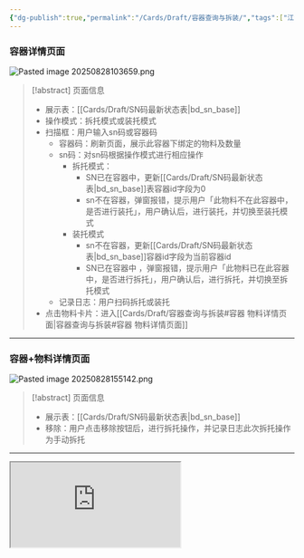 ```yaml
---
{"dg-publish":true,"permalink":"/Cards/Draft/容器查询与拆装/","tags":["江淮毅昌/蝶创I-MES/MES"]}
---
```



### 容器详情页面

![Pasted image 20250828103659.png](/img/user/Extras/Attachments/Pasted%20image%2020250828103659.png)

> [!abstract] 页面信息
> - 展示表：[[Cards/Draft/SN码最新状态表\|bd_sn_base]]
> - 操作模式：拆托模式或装托模式
> - 扫描框：用户输入sn码或容器码
> 	- 容器码：刷新页面，展示此容器下绑定的物料及数量
> 	- sn码：对sn码根据操作模式进行相应操作
> 		- 拆托模式：
> 			- SN已在容器中，更新[[Cards/Draft/SN码最新状态表\|bd_sn_base]]表容器id字段为0
> 			- sn不在容器，弹窗报错，提示用户「此物料不在此容器中，是否进行装托」，用户确认后，进行装托，并切换至装托模式
> 		- 装托模式
> 			- sn不在容器，更新[[Cards/Draft/SN码最新状态表\|bd_sn_base]]容器id字段为当前容器id
> 			- SN已在容器中 ，弹窗报错，提示用户「此物料已在此容器中，是否进行拆托」，用户确认后，进行拆托，并切换至拆托模式
> 	- 记录日志：用户扫码拆托或装托
> - 点击物料卡片：进入[[Cards/Draft/容器查询与拆装#容器 物料详情页面\|容器查询与拆装#容器 物料详情页面]]

---

### 容器+物料详情页面

![Pasted image 20250828155142.png](/img/user/Extras/Attachments/Pasted%20image%2020250828155142.png)

> [!abstract] 页面信息
> - 展示表：[[Cards/Draft/SN码最新状态表\|bd_sn_base]]
> - 移除：用户点击移除按钮后，进行拆托操作，并记录日志此次拆托操作为手动拆托

---
<iframe src="https://s.apifox.cn/7ea8f2b5-6e04-442e-ad8a-c30994c1079c/api-342504409"></iframe>